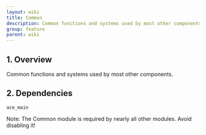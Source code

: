 ```yaml
---
layout: wiki
title: Common
description: Common functions and systems used by most other components.
group: feature
parent: wiki
---
```


## 1. Overview

Common functions and systems used by most other components.

## 2. Dependencies

`ace_main`

Note: The Common module is required by nearly all other modules. Avoid disabling it!
